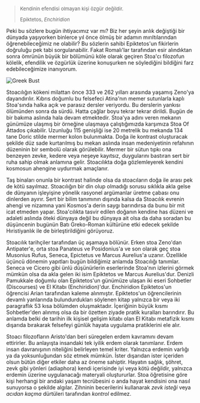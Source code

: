 
  <div>
    <blockquote class="blockquote mb-3" style="font-size: 13px;">
      <p>Kendinin efendisi olmayan kişi özgür değildir.</p>
      <footer class="blockquote-footer">Epiktetos, <cite title="Source Title">Enchiridion</cite></footer>
    </blockquote>
  </div>

Peki bu sözlere bugün ihtiyacımız var mı? Biz her şeyin anlık değiştiği bir dünyada yaşıyorken binlerce yıl önce ölmüş bir adamın mırıltılarından öğrenebileceğimiz ne olabilir? Bu sözlerin sahibi Epiktetos'un fikirlerin doğruluğu pek tabi sorgulanabilir. Fakat Romalı'lar tarafından esir alındıktan sonra ömrünün büyük bir bölümünü köle olarak geçiren Stoa'cı filozofun kölelik, efendilik ve özgürlük üzerine konuşurken ne söylediğini bildiğini farz edebileceğimize inanıyorum. 

<!--more-->

<img src="https://derinmavi.io/images/roman123.jpg" alt="Greek Bust" class="img-fluid">

Stoacılığın kökeni milattan önce 333 ve 262 yılları arasında yaşamış Zeno'ya dayandırılır. Kıbrıs doğumlu bu felsefeci Atina'nın memer sutunlarla kaplı Stoa'sında halka açık ve parasız dersler veriyordu. Bu derslerin yankısı ölümünden sonra da sürdü. Hatta çağlar boyu tekrar tekrar dirildi. Bugün de bir bakıma aslında hala devam etmektedir. Stoa'ya adını veren mekanın günümüze ulaşmış bir örneğine ulaşmaya çalıştığımızda karşımıza Stoa Of Attados çıkabilir. Uzunluğu 115 genişliği ise 20 metrelik bu mekanda 134 tane Doric stilde mermer kolon bulunmakta. Doğa ile kontrast oluşturacak şekilde düz sade kurtarılmış bu mekan aslında insan medeniyetinin refahının düzeninin bir sembolü olarak görülebilir. Mermer bir sütun tıpkı ona benzeyen zevke, kedere veya neşeye kayıtsız, duygularını bastıran sert bir ruha sahip olmak anlamına gelir. Stoacılıkta doğa gözlemleyerek kendini kosmosun ahengine uydurmak amaçlanır.

Taş binaları onunla bir kontrast halinde olsa da stoacıların doğa ile arası pek de kötü sayılmaz. Stoacılığın bir din olup olmadığı sorusu sıklıkla akla gelse de dünyanın işleyişine yönelik rasyonel argümanlar üretme çabası onu dinlerden ayırır. Sert bir bilim tanımının dışında kalsa da Stoacılık evrenin ahengi ve nizamına yani Kosmos'a derin saygı barındırsa da bunu bir mit icat etmeden yapar. Stoa'cılıkta tasvir edilen doğanın kendine has düzeni ve adaleti aslında öteki dünyaya değil bu dünyaya ait olsa da daha soradan bu düşüncenin bugünün Batı Greko-Roman kültürüne etki edecek şekilde Hıristiyanlık ile de birleştirildiğini görüyoruz.

Stoacılık tarihçiler tarafından üç aşamaya bölünür. Erken stoa Zeno'dan Antipater'e, orta stoa Panateus ve Posidonius'a ve son olarak geç stoa Musonius Rufus, Seneca, Epictetus ve Marcus Aurelius'a uzanır. Özellikle üçüncü dönemin yapıtları bugün bildiğimiz anlamda Stoacılığı tanımlar. Seneca ve Cicero gibi ünlü düşünürlerin eserlerinde Stoa'nın izlerini görmek mümkün olsa da akla gelen iki isim Epiktetos ve Marcus Aurelius'dur. Denizli Pamukkale doğumlu olan Epiktetos'un günümüze ulaşan iki eseri Sohbetler (Discourses) ve El Kitabı (Enchiridion)'dur. Enchiridion Epiktetos'un öğrencisi Arian tarafından kaleme alınmıştır. Epiktetos'un öğrencilerinin devamlı yanlarında bulundurdukları söylenen kitap yalnızca bir veya iki paragraflık 53 kısa bölümden oluşmaktadır. İçeriğinin büyük kısmı Sohbetler'den alınmış olsa da bir özetten ziyade pratik kuralları barındırır. Bu anlamda belki de tarihin ilk kişisel gelişim kitabı olan El Kitabı metafizik kısmı dışarıda bırakarak felsefeyi günlük hayata uygulama pratiklerini ele alır.

Stoacı filozofların Aristo'dan beri süregelen erdem kavramını devam ettirirler. Bu anlayışta insandaki tek iyilik erdem olarak tanımlanır. Erdem insan davranışının niteliğini belirleyen temel kriter. Yalnızca erdemin varlığı ya da yoksunluğundan söz etmek mümkün. İster dışarıdan ister içeriden olsun bütün diğer etkiler daha az öneme sahiptir. Hayatın sağlık, şöhret, zevk gibi yönleri (adiaphora) kendi içerisinde iyi veya kötü değildir, yalnızca erdemin üzerine uygulanacağı materyali oluştururlar. Stoa öğretisine göre kişi herhangi bir andaki yaşam tecrübesini o anda hayat kendisini ona nasıl sunuyorsa o şekilde algılar. Zihninin becerilerini kullanarak *zevk isteği* veya *acıdan kaçma* dürtüleri tarafından *kontrol* edilmez.

